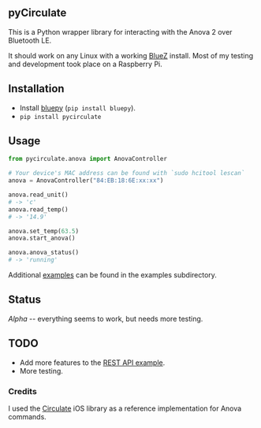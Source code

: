 ## pyCirculate

This is a Python wrapper library for interacting with the Anova 2 over Bluetooth LE.

It should work on any Linux with a working [BlueZ](http://www.bluez.org/) install.  Most of my testing and development took place on a Raspberry Pi.

## Installation

* Install [bluepy](https://github.com/IanHarvey/bluepy) (`pip install bluepy`).
* `pip install pycirculate`

## Usage
```python
from pycirculate.anova import AnovaController

# Your device's MAC address can be found with `sudo hcitool lescan`
anova = AnovaController("84:EB:18:6E:xx:xx")

anova.read_unit()
# -> 'c'
anova.read_temp()
# -> '14.9'

anova.set_temp(63.5)
anova.start_anova()

anova.anova_status()
# -> 'running'
```

Additional [examples](https://github.com/erikcw/pycirculate/tree/master/examples) can be found in the examples subdirectory.

## Status

*Alpha* -- everything seems to work, but needs more testing.

## TODO

* Add more features to the [REST API example](https://github.com/erikcw/pycirculate/blob/master/examples/rest/).
* More testing.


### Credits

I used the [Circulate](https://github.com/neilpa/circulate/) iOS library as a reference implementation for Anova commands.
